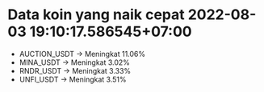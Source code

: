 # Data koin yang naik cepat 2022-08-03 19:10:17.586545+07:00

* AUCTION_USDT -> Meningkat 11.06%
* MINA_USDT -> Meningkat 3.02%
* RNDR_USDT -> Meningkat 3.33%
* UNFI_USDT -> Meningkat 3.51%
